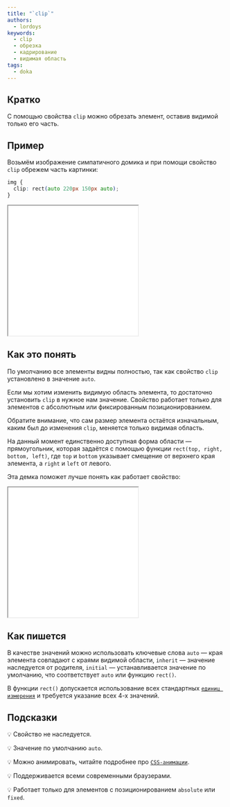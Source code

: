 ```yaml
---
title: "`clip`"
authors:
  - lordoys
keywords:
  - clip
  - обрезка
  - кадрирование
  - видимая область
tags:
  - doka
---
```


## Кратко

С помощью свойства `clip` можно обрезать элемент, оставив видимой только его часть.

## Пример

Возьмём изображение симпатичного домика и при помощи свойство `clip` обрежем часть картинки:

```css
img {
  clip: rect(auto 220px 150px auto);
}
```

<iframe title="Картинки" src="demos/basic/" height="300"></iframe>

## Как это понять

По умолчанию все элементы видны полностью, так как свойство `clip` установлено в значение `auto`.

Если мы хотим изменить видимую область элемента, то достаточно установить `clip` в нужное нам значение. Свойство работает только для элементов с абсолютным или фиксированным позиционированием.

Обратите внимание, что сам размер элемента остаётся изначальным, каким был до изменения `clip`, меняется только видимая область.

На данный момент единственно доступная форма области — прямоугольник, которая задаётся с помощью функции `rect(top, right, bottom, left)`, где `top` и `bottom` указывает смещение от верхнего края элемента, а `right` и `left` от левого.

Эта демка поможет лучше понять как работает свойство:

<iframe title="Картинка" src="demos/interactive/" height="300"></iframe>

## Как пишется

В качестве значений можно использовать ключевые слова `auto` — края элемента совпадают с краями видимой области, `inherit` — значение наследуется от родителя, `initial` — устанавливается значение по умолчанию, что соответствует `auto` или функцию `rect()`.

В функции `rect()` допускается использование всех стандартных [`единиц измерения`](/css/numeric-types) и требуется указание всех 4-х значений.

## Подсказки

💡 Свойство не наследуется.

💡 Значение по умолчанию `auto`.

💡 Можно анимировать, читайте подробнее про [`CSS-анимации`](/css/animation).

💡 Поддерживается всеми современными браузерами.

💡 Работает только для элементов с позиционированием `absolute` или `fixed`.

